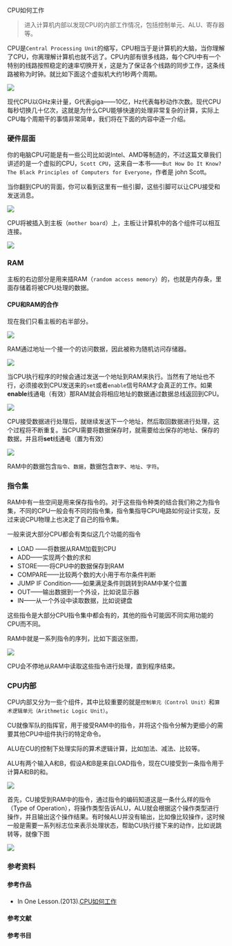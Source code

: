 CPU如何工作

> 进入计算机内部以发现CPU的内部工作情况，包括控制单元、ALU、寄存器等。

CPU是`Central Processing Unit`的缩写，CPU相当于是计算机的大脑，当你理解了CPU，你离理解计算机也就不远了。CPU内部有很多线路，每个CPU中有一个特别的线路按照稳定的速率切换开关，这是为了保证各个线路的同步工作，这条线路被称为时钟。就比如下面这个虚拟机大约1秒两个周期。

![](../pics/cpu-work1.png)

现代CPU以GHz来计量，G代表giga——10亿，Hz代表每秒动作次数。现代CPU每秒切换几十亿次，这就是为什么CPU能够快速的处理非常复杂的计算，实际上CPU每个周期干的事情非常简单，我们将在下面的内容中逐一介绍。

### 硬件层面

你的电脑CPU可能是有一些公司比如说Intel、AMD等制造的，不过这篇文章我们讲述的是一个虚拟的CPU，`Scott CPU`，这来自一本书——`But How Do It Know?The Black Principles of Computers for Everyone`，作者是 john Scott。

当你翻到CPU的背面，你可以看到这里有一些引脚，这些引脚可以让CPU接受和发送消息。

![](../pics/cpu-work3.png)



CPU将被插入到主板（`mother board`）上，主板让计算机中的各个组件可以相互连接。



![](../pics/cpu-work2.png)



### RAM



主板的右边部分是用来插RAM（`random access memory`）的，也就是内存条，里面存储着将被CPU处理的数据。



#### CPU和RAM的合作

现在我们只看主板的右半部分。



![](../pics/cpu-work4.png)



RAM通过地址一个接一个的访问数据，因此被称为随机访问存储器。

![](../pics/cpu-work5.png)



当CPU执行程序的时候会通过发送一个地址到RAM来执行。当然有了地址也不行，必须接收到CPU发送来的`set`或者`enable`信号RAM才会真正的工作。如果**enable**线通电（有效）那RAM就会将相应地址的数据通过数据总线返回到CPU。



![](../pics/cpu-work6.png)



CPU接受数据进行处理后，就继续发送下一个地址，然后取回数据进行处理，这个过程将不断重复。当CPU需要将数据保存时，就需要给出保存的地址、保存的数据，并且将**set**线通电（置为有效）

![](../pics/cpu-work7.png)



RAM中的数据包含`指令`、`数据`，数据包含`数字`、`地址`、`字符`。



### 指令集

RAM中有一些空间是用来保存指令的。对于这些指令种类的结合我们称之为指令集，不同的CPU一般会有不同的指令集，指令集指导CPU电路如何设计实现，反过来说CPU物理上也决定了自己的指令集。



一般来说大部分CPU都会有类似这几个功能的指令



- LOAD ——将数据从RAM加载到CPU
- ADD——实现两个数的求和
- STORE——将CPU中的数据保存到RAM
- COMPARE——比较两个数的大小用于布尔条件判断
- JUMP IF Condition——如果满足条件则跳转到RAM中某个位置
- OUT——输出数据到一个外设，比如说显示器
- IN——从一个外设中读取数据，比如说键盘



这些指令是大部分CPU指令集中都会有的，其他的指令可能因不同实用功能的CPU而不同。

RAM中就是一系列指令的序列，比如下面这张图，

![](../pics/cpu-work8.png)



CPU会不停地从RAM中读取这些指令进行处理，直到程序结束。



### CPU内部

CPU内部又分为一些个组件，其中比较重要的就是`控制单元（Control Unit）`和`算术逻辑单元（Arithmetic Logic Unit）`。



CU就像军队的指挥官，用于接受RAM中的指令，并将这个指令分解为更细小的需要其他CPU中组件执行的特定命令。



ALU在CU的控制下处理实际的算术逻辑计算，比如加法、减法、比较等。

ALU有两个输入A和B，假设A和B是来自LOAD指令，现在CU接受到一条指令用于计算A和B的和。

![](../pics/cpu-work0.png)

首先，CU接受到RAM中的指令，通过指令的编码知道这是一条什么样的指令（Type of Operation），将操作类型告诉ALU，ALU就会根据这个操作类型进行操作，并且输出这个操作结果。有时候ALU并没有输出，比如像比较操作，这时候一般是需要一系列标志位来表示处理状态，帮助CU执行接下来的动作，比如说跳转等，就像下图



![](../pics/cpu-work10.png)

### 参考资料

#### 参考作品

- In One Lesson.(2013).[CPU如何工作](https://www.youtube.com/watch?v=cNN_tTXABUA&t=30s&list=LL2JoHmVrJ6bx5dH_yFKKGQg&index=4)

#### 参考文献

#### 参考书目
